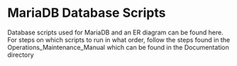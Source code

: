# MariaDB Database Scripts
Database scripts used for MariaDB and an ER diagram can be found here.  For steps on which scripts to run in what order, follow the steps found in the Operations_Maintenance_Manual which can be found in the Documentation directory
